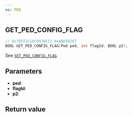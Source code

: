 ```yaml
---
ns: PED
---
```

## GET_PED_CONFIG_FLAG

```c
// 0x7EE53118C892B513 0xABE98267
BOOL GET_PED_CONFIG_FLAG(Ped ped, int flagId, BOOL p2);
```

See [`SET_PED_CONFIG_FLAG`](#_0x1913FE4CBF41C463).

## Parameters
* **ped**: 
* **flagId**: 
* **p2**: 

## Return value
